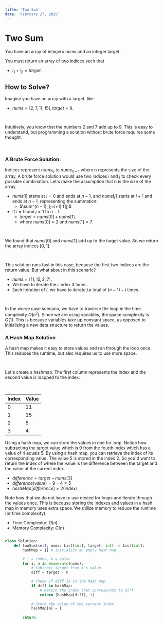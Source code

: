 ```yaml
---
title: 'Two Sum'
date: 'February 27, 2025'
---
```


# Two Sum

You have an array of integers nums and an integer target.

You must return an array of two indices such that 
- $i_1 + i_2 = target.$

## How to Solve?

Imagine you have an array with a target, like:
- $nums = [2,7,11,15], target = 9.$

<br />

Intuitively, you know that the numbers 2 and 7 add up to 9.
This is easy to understand, but programming a solution without brute force requires some thought.

<br />

### A Brute Force Solution:
Indices represent $nums_0$ to $nums_{n - 1}$ where n represents the size of the array. A brute force solution would use two indices $i$ and $j$ to check every possible combination. Let's make the assumption that n is the size of the array.

- $nums[i]$ starts at $i = 0$ and ends at $n - 1$, and $nums[j]$ starts at $i + 1$ and ends at $n - 1$, representing the summation:
    - $\sum^{n - 1}_{j=i+1} f(j)$
- If $i = 0$ and $j = 1$ to $n - 1.$
    - $target = nums[0] + nums[1].$
    - where $nums[0] = 2$ and $nums[1] = 7.$

<br />

We found that $nums[0]$ and $nums[1]$ add up to the target value. So we return the array indices $[0, 1].$

<br />
 
This solution runs fast in this case, because the first two indices are the return value. But what about in this scenario?
- $nums = [11, 15, 2, 7].$
- We have to iterate the $i$ index 3 times.
- Each iteration of $i$, we have to iterate $j$ a total of $(n - 1) - i$ times.

<br />

In the worse case scenario, we have to traverse the loop in the time complexity $O(n^2)$. Since we are using variables, the space complexity is $O(1)$. This is because variables take up constant space, as opposed to initializing a new data structure to return the values.

### A Hash Map Solution

A hash map makes it easy to store values and run through the loop once. This reduces the runtime, but also requires us to use more space.

<br />

Let's create a hashmap. The first column represents the index and the second value is mapped to the index.

<br />

|   Index   |   Value   |
|   ----    |   ----    |
|   0       |   11      |
|   1       |   15      |
|   2       |   5       |
|   3       |   4       |

Using a hash map, we can store the values in one for loop. Notice how subtracting the target value which is 9 from the fourth index which has a value of 4 equals 5. By using a hash map, you can retrieve the index of its corresponding value. The value 5 is stored in the index 2. So you'd want to return the index of where the value is the difference between the target and the value at the current index.

- $difference = target - nums[3]$
- $difference (value) = 9 - 4 = 5$
- $hashMap[difference] = 2 (index)$

Note how that we do not have to use nested for loops and iterate through the values once. This is because storing the indexes and values in a hash map in memory uses extra space. We utilize memory to reduce the runtime (or time complexity).

- Time Complexity: $O(n)$
- Memory Complexity: $O(n)$

```python

class Solution:
    def twoSum(self, nums: List[int], target: int) -> List[int]:
        hashMap = {} # Initialize an empty hash map.

        # i = index, n = value
        for i, n in enumerate(nums):
            # Subtract target from i's value.
            diff = target - n

            # Check if diff is in the hash map.
            if diff in hashMap:
                # Return the index that corresponds to diff
                return [hashMap[diff], i]
            
            # Store the value of the current index.
            hashMap[n] = i
        
        return
